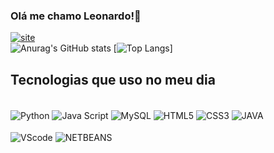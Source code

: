 ### Olá me chamo Leonardo!👋</br>
[![site](https://img.shields.io/badge/LinkedIn-0077B5?style=for-the-badge&logo=linkedin&logoColor=white)](https://www.linkedin.com/in/leonardo-willian-3908151a3/)<br/>
![Anurag's GitHub stats](https://github-readme-stats.vercel.app/api?username=HIRO-Leonardo&showicons=true&theme=merko)  [![Top Langs](https://github-readme-stats.vercel.app/api/top-langs/?username=HIRO-Leonardo&layout=donut&theme=merko)]


## Tecnologias que uso no meu dia <br/>

<div sytle="display: incline block"> <br/>
  <img  align="center" alt="Python" src="https://img.shields.io/badge/Python-3776AB?style=for-the-badge&logo=python&logoColor=black" />
  <img  align="center" alt="Java Script" src="https://img.shields.io/badge/JavaScript-F7DF1E?style=for-the-badge&logo=javascript&logoColor=black" />
  <img  align="center" alt="MySQL" src="https://img.shields.io/badge/MySQL-00000F?style=for-the-badge&logo=mysql&logoColor=white" />
  <img  align="center" alt="HTML5" src="https://img.shields.io/badge/HTML-239120?style=for-the-badge&logo=html5&logoColor=white" />
  <img  align="center" alt="CSS3" src="https://img.shields.io/badge/CSS-239120?&style=for-the-badge&logo=css3&logoColor=white" />
  <img  align="center" alt="JAVA" src="https://img.shields.io/badge/Java-ED8B00?style=for-the-badge&logo=openjdk&logoColor=black" />
  </br>
  </br>
  <img  align="center" alt="VScode" src="https://img.shields.io/badge/Visual_Studio_Code-0078D4?style=for-the-badge&logo=visual%20studio%20code&logoColor=black" />
  <img  align="center" alt="NETBEANS" src="https://img.shields.io/badge/apache%20netbeans-1B6AC6?style=for-the-badge&logo=apache%20netbeans%20IDE&logoColor=black" />
</div>


